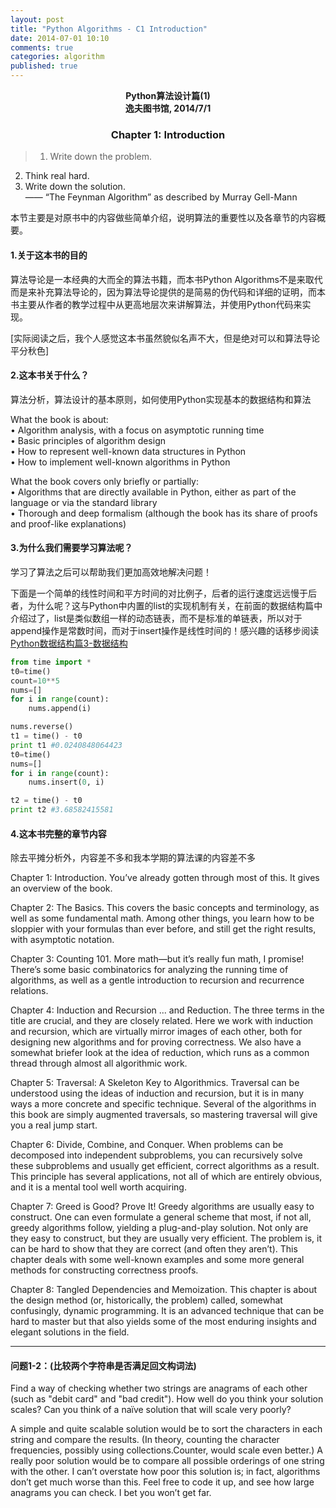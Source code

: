 ```yaml
---
layout: post
title: "Python Algorithms - C1 Introduction"
date: 2014-07-01 10:10
comments: true
categories: algorithm
published: true
---
```


**<center>Python算法设计篇(1)</center>**
**<center>逸夫图书馆, 2014/7/1</center>**

### <center>Chapter 1: Introduction</center>

> 1. Write down the problem. 
2. Think real hard.
3. Write down the solution.    
     —— “The Feynman Algorithm” as described by Murray Gell-Mann

本节主要是对原书中的内容做些简单介绍，说明算法的重要性以及各章节的内容概要。

#### 1.关于这本书的目的

算法导论是一本经典的大而全的算法书籍，而本书Python Algorithms不是来取代而是来补充算法导论的，因为算法导论提供的是简易的伪代码和详细的证明，而本书主要从作者的教学过程中从更高地层次来讲解算法，并使用Python代码来实现。

[实际阅读之后，我个人感觉这本书虽然貌似名声不大，但是绝对可以和算法导论平分秋色]

#### 2.这本书关于什么？

算法分析，算法设计的基本原则，如何使用Python实现基本的数据结构和算法

What the book is about:    
• Algorithm analysis, with a focus on asymptotic running time   
• Basic principles of algorithm design    
• How to represent well-known data structures in Python    
• How to implement well-known algorithms in Python   

What the book covers only briefly or partially:    
• Algorithms that are directly available in Python, either as part of the language or via the standard library    
• Thorough and deep formalism (although the book has its share of proofs and proof-like explanations)    

#### 3.为什么我们需要学习算法呢？

学习了算法之后可以帮助我们更加高效地解决问题！

下面是一个简单的线性时间和平方时间的对比例子，后者的运行速度远远慢于后者，为什么呢？这与Python中内置的list的实现机制有关，在前面的数据结构篇中介绍过了，list是类似数组一样的动态链表，而不是标准的单链表，所以对于append操作是常数时间，而对于insert操作是线性时间的！感兴趣的话移步阅读[Python数据结构篇3-数据结构](http://hujiaweibujidao.github.io/blog/2014/05/08/python-algorithms-datastructures/)

```python
from time import *
t0=time()
count=10**5
nums=[]
for i in range(count):
    nums.append(i)

nums.reverse()
t1 = time() - t0
print t1 #0.0240848064423
t0=time()
nums=[]
for i in range(count):
    nums.insert(0, i)

t2 = time() - t0
print t2 #3.68582415581
```

#### 4.这本书完整的章节内容

除去平摊分析外，内容差不多和我本学期的算法课的内容差不多

Chapter 1: Introduction. You’ve already gotten through most of this. It gives an overview of the book.

Chapter 2: The Basics. This covers the basic concepts and terminology, as well as some fundamental math. Among other things, you learn how to be sloppier with your formulas than ever before, and still get the right results, with asymptotic notation.

Chapter 3: Counting 101. More math—but it’s really fun math, I promise! There’s some basic combinatorics for analyzing the running time of algorithms, as well as a gentle introduction to recursion and recurrence relations.

Chapter 4: Induction and Recursion ... and Reduction. The three terms in the title are crucial, and they are closely related. Here we work with induction and recursion, which are virtually mirror images of each other, both for designing new algorithms and for proving correctness. We also have a somewhat briefer look at the idea of reduction, which runs as a common thread through almost all algorithmic work.

Chapter 5: Traversal: A Skeleton Key to Algorithmics. Traversal can be understood using the ideas of induction and recursion, but it is in many ways a more concrete and specific technique. Several of the algorithms in this book are simply augmented traversals, so mastering traversal will give you a real jump start.

Chapter 6: Divide, Combine, and Conquer. When problems can be decomposed into independent subproblems, you can recursively solve these subproblems and usually get efficient, correct algorithms as a result. This principle has several applications, not all of which are entirely obvious, and it is a mental tool well worth acquiring.

Chapter 7: Greed is Good? Prove It! Greedy algorithms are usually easy to construct. One can even formulate a general scheme that most, if not all, greedy algorithms follow, yielding a plug-and-play solution. Not only are they easy to construct, but they are usually very efficient. The problem is, it can be hard to show that they are correct (and often they aren’t). This chapter deals with some well-known examples and some more general methods for constructing correctness proofs.

Chapter 8: Tangled Dependencies and Memoization. This chapter is about the design method (or, historically, the problem) called, somewhat confusingly, dynamic programming. It is an advanced technique that can be hard to master but that also yields some of the most enduring insights and elegant solutions in the field.


----------

#### 问题1-2：(比较两个字符串是否满足回文构词法)

Find a way of checking whether two strings are anagrams of each other (such as "debit card" and "bad credit"). How well do you think your solution scales? Can you think of a naïve solution that will scale very poorly?

A simple and quite scalable solution would be to sort the characters in each string and compare the results. (In theory, counting the character frequencies, possibly using collections.Counter, would scale even better.) A really poor solution would be to compare all possible orderings of one string with the other. I can’t overstate how poor this solution is; in fact, algorithms don’t get much worse than this. Feel free to code it up, and see how large anagrams you can check. I bet you won’t get far.


